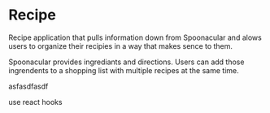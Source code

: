 # Recipe

Recipe application that pulls information down from Spoonacular and alows users to organize their recipies in a way that makes sence to them. 

Spoonacular provides ingrediants and directions. Users can add those ingrendents to a shopping list with multiple recipes at the same time.

asfasdfasdf

use react hooks
